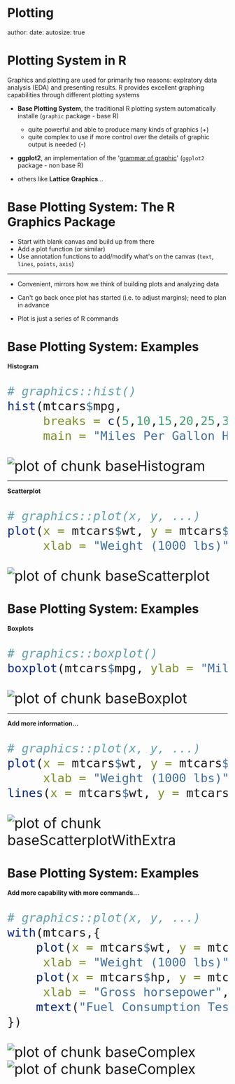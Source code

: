 Plotting
========================================================
author:
date:
autosize: true

Plotting System in R
========================================================

Graphics and plotting are used for primarily two reasons: explratory data analysis (EDA) and presenting results. R provides excellent graphing capabilities through different plotting systems

- __Base Plotting System__, the traditional R plotting system automatically installe (`graphic` package - base R)
    - quite powerful and able to produce many kinds of graphics (+)
    - quite complex to use if more control over the details of graphic output is needed (-)

- __ggplot2__, an implementation of the '[grammar of graphic](http://ggplot2.org/resources/2007-vanderbilt.pdf)' (`ggplot2` package - non base R)

- others like __Lattice Graphics__...

Base Plotting System: The R Graphics Package
========================================================

- Start with blank canvas and build up from there
- Add a plot function (or similar)
- Use annotation functions to add/modify what's on the canvas (`text`, `lines`, `points`, `axis`)

---

- Convenient, mirrors how we think of building plots and analyzing data

- Can't go back once plot has started (i.e. to adjust margins); need to plan in advance

- Plot is just a series of R commands


Base Plotting System: Examples
========================================================

__Histogram__

<font size = "6px">

```r
# graphics::hist()
hist(mtcars$mpg,
     breaks = c(5,10,15,20,25,30,35,40),
     main = "Miles Per Gallon Histogram", xlab = "Mpg")
```

![plot of chunk baseHistogram](03_09_R_nuts_and_bolts_plotting-figure/baseHistogram-1.png)
</font>

---

__Scatterplot__

<font size = "6px">

```r
# graphics::plot(x, y, ...)
plot(x = mtcars$wt, y = mtcars$mpg,  main = "Mpg vs. Weight",
     xlab = "Weight (1000 lbs)", ylab = "Miles/(US) gallon")
```

![plot of chunk baseScatterplot](03_09_R_nuts_and_bolts_plotting-figure/baseScatterplot-1.png)
</font>

Base Plotting System: Examples
========================================================

__Boxplots__

<font size = "6px">

```r
# graphics::boxplot()
boxplot(mtcars$mpg, ylab = "Miles/(US) gallon")
```

![plot of chunk baseBoxplot](03_09_R_nuts_and_bolts_plotting-figure/baseBoxplot-1.png)
</font>

---

__Add more information...__

<font size = "6px">

```r
# graphics::plot(x, y, ...)
plot(x = mtcars$wt, y = mtcars$mpg,  main = "Mpg vs. Weight",
     xlab = "Weight (1000 lbs)", ylab = "Miles/(US) gallon")
lines(x = mtcars$wt, y = mtcars$mpg, type = "h")
```

![plot of chunk baseScatterplotWithExtra](03_09_R_nuts_and_bolts_plotting-figure/baseScatterplotWithExtra-1.png)
</font>


Base Plotting System: Examples
========================================================

__Add more capability with more commands...__


<font size = "6px">

```r
# graphics::plot(x, y, ...)
with(mtcars,{
    plot(x = mtcars$wt, y = mtcars$mpg,  main = "Mpg vs. Weight",
     xlab = "Weight (1000 lbs)", ylab = "Miles/(US) gallon")
    plot(x = mtcars$hp, y = mtcars$mpg,  main = "Mpg vs. Gross horsepower",
     xlab = "Gross horsepower", ylab = "Miles/(US) gallon")
    mtext("Fuel Consumption Tests", outer = TRUE)
})
```

![plot of chunk baseComplex](03_09_R_nuts_and_bolts_plotting-figure/baseComplex-1.png)![plot of chunk baseComplex](03_09_R_nuts_and_bolts_plotting-figure/baseComplex-2.png)
</font>
